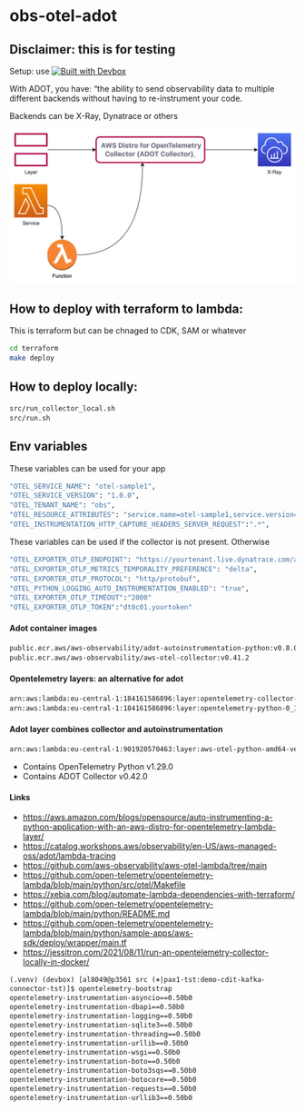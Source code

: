 # obs-otel-adot
## Disclaimer: this is for testing
Setup: use [![Built with Devbox](https://www.jetify.com/img/devbox/shield_galaxy.svg)](https://www.jetify.com/devbox/docs/contributor-quickstart/)

With ADOT, you have: “the ability to send observability data to multiple different backends without having to re-instrument your code.

Backends can be X-Ray, Dynatrace or others

![Alt text](docs/images/adot-layer.png?raw=true "Adot Dynatrace")

## How to deploy with terraform to lambda:
This is terraform but can be chnaged to CDK, SAM or whatever
```bash
cd terraform
make deploy
```
## How to deploy locally:
```bash
src/run_collector_local.sh
src/run.sh
```

## Env variables
These variables can be used for your app
```bash
"OTEL_SERVICE_NAME": "otel-sample1",
"OTEL_SERVICE_VERSION": "1.0.0",
"OTEL_TENANT_NAME": "obs",
"OTEL_RESOURCE_ATTRIBUTES": "service.name=otel-sample1,service.version=1.0.0",
"OTEL_INSTRUMENTATION_HTTP_CAPTURE_HEADERS_SERVER_REQUEST":".*",
```
These variables can be used if the collector is not present. Otherwise 
```bash
"OTEL_EXPORTER_OTLP_ENDPOINT": "https://yourtenant.live.dynatrace.com/api/v2/otlp"
"OTEL_EXPORTER_OTLP_METRICS_TEMPORALITY_PREFERENCE": "delta",
"OTEL_EXPORTER_OTLP_PROTOCOL": "http/protobuf",
"OTEL_PYTHON_LOGGING_AUTO_INSTRUMENTATION_ENABLED": "true",
"OTEL_EXPORTER_OTLP_TIMEOUT":"2000"
"OTEL_EXPORTER_OTLP_TOKEN":"dt0c01.yourtoken"
```

#### Adot container images 
```bash
public.ecr.aws/aws-observability/adot-autoinstrumentation-python:v0.8.0
public.ecr.aws/aws-observability/aws-otel-collector:v0.41.2 
```

#### Opentelemetry layers: an alternative for adot
```bash
arn:aws:lambda:eu-central-1:184161586896:layer:opentelemetry-collector-amd64-0_12_0:1
arn:aws:lambda:eu-central-1:184161586896:layer:opentelemetry-python-0_11_0:1
```
#### Adot layer combines collector and autoinstrumentation
```bash
arn:aws:lambda:eu-central-1:901920570463:layer:aws-otel-python-amd64-ver-1-29-0:1
```
- Contains OpenTelemetry Python v1.29.0
- Contains ADOT Collector v0.42.0


#### Links
- https://aws.amazon.com/blogs/opensource/auto-instrumenting-a-python-application-with-an-aws-distro-for-opentelemetry-lambda-layer/
- https://catalog.workshops.aws/observability/en-US/aws-managed-oss/adot/lambda-tracing
- https://github.com/aws-observability/aws-otel-lambda/tree/main
- https://github.com/open-telemetry/opentelemetry-lambda/blob/main/python/src/otel/Makefile
- https://xebia.com/blog/automate-lambda-dependencies-with-terraform/
- https://github.com/open-telemetry/opentelemetry-lambda/blob/main/python/README.md
- https://github.com/open-telemetry/opentelemetry-lambda/blob/main/python/sample-apps/aws-sdk/deploy/wrapper/main.tf
- https://jessitron.com/2021/08/11/run-an-opentelemetry-collector-locally-in-docker/

``` Testing
(.venv) (devbox) [al8049@p3561 src (⎈|pax1-tst:demo-cdit-kafka-connector-tst)]$ opentelemetry-bootstrap
opentelemetry-instrumentation-asyncio==0.50b0
opentelemetry-instrumentation-dbapi==0.50b0
opentelemetry-instrumentation-logging==0.50b0
opentelemetry-instrumentation-sqlite3==0.50b0
opentelemetry-instrumentation-threading==0.50b0
opentelemetry-instrumentation-urllib==0.50b0
opentelemetry-instrumentation-wsgi==0.50b0
opentelemetry-instrumentation-boto==0.50b0
opentelemetry-instrumentation-boto3sqs==0.50b0
opentelemetry-instrumentation-botocore==0.50b0
opentelemetry-instrumentation-requests==0.50b0
opentelemetry-instrumentation-urllib3==0.50b0
```